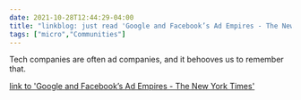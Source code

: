 ```yaml
---
date: 2021-10-28T12:44:29-04:00
title: "linkblog: just read 'Google and Facebook’s Ad Empires - The New York Times'"
tags: ["micro","Communities"]
---
```

Tech companies are often ad companies, and it behooves us to remember that.
 
[link to 'Google and Facebook’s Ad Empires - The New York Times'](https://www.nytimes.com/2021/10/28/technology/google-facebook-advertising.html)
